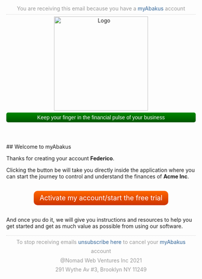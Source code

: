 <header style="font-size: 0.875rem;">
        <div style="border-bottom: 1px dotted #ccc; color: #999;  line-height: 1.5; padding-bottom: 0.3125rem; margin-bottom: 0.3125rem; padding-top: 0.325rem;">You are receiving this email because you have a  <a style="text-decoration: none; color: #369;" href="https://www.myabakus.com">myAbakus</a> account</div>
        <a href="ttps://www.myabakus.com"><img src="http://www.myabakus.com/images/myabakus.png" alt="Logo" width="250" height="auto"/></a>
        <div style="margin-top: 0.3125rem; background: #006e00; background-image: linear-gradient(180deg, #008800 0%, #005500 100%); border-radius: 5px; color: #fff; font-family: Verdana, Geneva, sans-serif; padding: 0.3125rem 0.625rem;">Keep your finger in the financial pulse of your business</div>
      </header>
## Welcome to myAbakus

Thanks for creating your account **Federico**.

Clicking the button be will take you directly inside the application where you can start the journey to control and understand the finances of **Acme Inc**.

<div class="button-container" style="padding: 1rem; text-align: center;">
  <a class="button" href="http://www.myabakus.org/admin/email/confirm/ed6418a3555c3bc6125c28a7b464bd44" style="background-image: linear-gradient(180deg, #FF6600 0%, #CC3300 100%); border-radius: 10px; color:#fff; font-size: 1.125rem; padding: 0.5rem 1rem; background-color: #e54c00; display: inline-block; text-decoration:none; line-height: 1.2;">Activate my account/start the free trial</a></div>

And once you do it, we will give you instructions and resources to help you get started and get as much value as possible from using our software.



<footer style="text-align: center; font-size: 0.875rem; margin-top: 1rem;">
        <div style="border-top: 1px dotted #ccc; color: #999;  line-height: 1.75; padding-top: 0.3125rem; padding-bottom: 0.3125rem;">To stop receiving emails  <a style="text-decoration: none; color: #369;" href="https://www.myabakus.com/app/account/delete/{$company_id}">unsubscribe here </a>to cancel your <a style="text-decoration: none; color: #369;" href="https://www.myabakus.com">myAbakus</a> account<br>@Nomad Web Ventures Inc 2021<br>291 Wythe Av #3, Brooklyn NY 11249</div>
      </footer>



